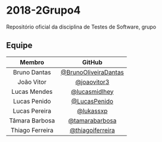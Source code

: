 # 2018-2Grupo4
Repositório oficial da disciplina de Testes de Software, grupo 


## Equipe

|                  Membro            |         GitHub       | 
|:---------------------------------:|:----------:|
|       Bruno Dantas        | [@BrunoOliveiraDantas](https://github.com/BrunoOliveiraDantas) | 
|        João Vitor        | [@joaovitor3](https://github.com/joaovitor3) | 
|     Lucas Mendes   | [@lucasmidlhey](https://github.com/lucasmidlhey)       | 
|      Lucas Penido      | [@LucasPenido](https://github.com/LucasPenido)       |  
|    Lucas Pereira   | [@lukassxp](https://github.com/lukassxp)      | 
|      Tâmara Barbosa      | [@tamarabarbosa](https://github.com/tamarabarbosa)  | 
|      Thiago Ferreira      | [@thiagoiferreira](https://github.com/thiagoiferreira)  | 